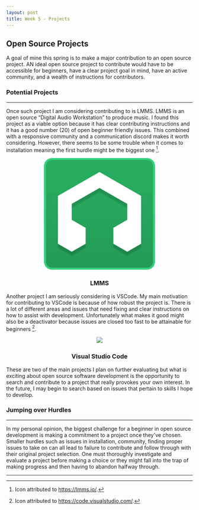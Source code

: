 ```yaml
---
layout: post
title: Week 5 - Projects
---
```


## Open Source Projects

A goal of mine this spring is to make a major contribution to an open source project. AN ideal open source project to contribute would have to be accessible for beginners, have a clear project goal in mind, have an active community, and a wealth of instructions for contributors.


<!--more-->

### Potential Projects
------
Once such project I am considering contributing to is LMMS. LMMS is an open source “Digital Audio Workstation” to produce music. I found this project as a viable option because it has clear contributing instructions and it has a good number (20) of open beginner friendly issues. This combined with a responsive community and a communication discord makes it worth considering. However, there seems to be some trouble when it comes to installation meaning the first hurdle might be the biggest one [^1].

<p align="center">
    <img src="images/lmms.png" width="300px">
</p>
<h3 align="center">LMMS</h3>


Another project I am seriously considering is VSCode. My main motivation for contributing to VSCode is because of how robust the project is. There is a lot of different areas and issues that need fixing and clear instructions on how to assist with development. Unfortunately what makes it good might also be a deactivator because issues are closed too fast to be attainable for beginners [^2].

<p align="center">
    <img src="/briz123-weekly/images/vscodeicon.jpeg" width="300px">
</p>
<h3 align="center">Visual Studio Code</h3>


These are two of the main projects I plan on further evaluating but what is exciting about open source software development is the opportunity to search and contribute to a project that really provokes your own interest. In the future, I may begin to search based on issues that pertain to skills I hope to develop.

### Jumping over Hurdles
------
In my personal opinion, the biggest challenge for a beginner in open source development is making a commitment to a project once they've chosen. Smaller hurdles such as issues in installation, community, finding proper issues to take on can all lead to failure to contribute and follow through with their original project selection. One must thoroughly investigate and evaluate a project before making a choice or they might fall into the trap of making progress and then having to abandon halfway through.
***
[^1]: Icon attributed to https://lmms.io/.
[^2]: Icon attributed to https://code.visualstudio.com/.